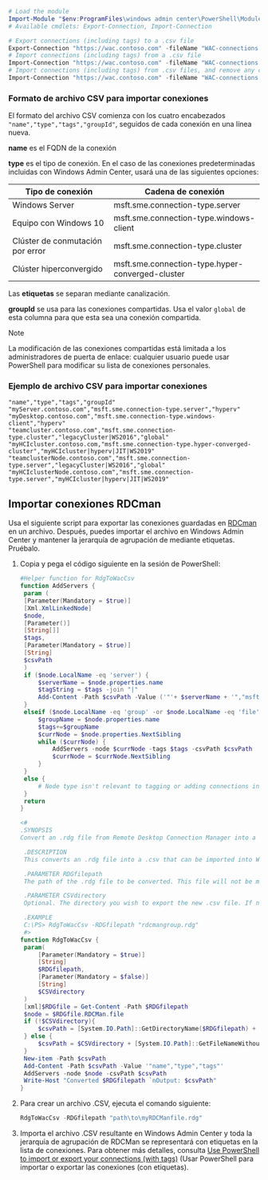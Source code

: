 ```powershell
# Load the module
Import-Module "$env:ProgramFiles\windows admin center\PowerShell\Modules\ConnectionTools"
# Available cmdlets: Export-Connection, Import-Connection

# Export connections (including tags) to a .csv file
Export-Connection "https://wac.contoso.com" -fileName "WAC-connections.csv"
# Import connections (including tags) from a .csv file
Import-Connection "https://wac.contoso.com" -fileName "WAC-connections.csv"
# Import connections (including tags) from .csv files, and remove any connections that are not explictly in the imported file using the -prune switch parameter 
Import-Connection "https://wac.contoso.com" -fileName "WAC-connections.csv" -prune
```
### <a name="csv-file-format-for-importing-connections"></a>Formato de archivo CSV para importar conexiones

El formato del archivo CSV comienza con los cuatro encabezados ```"name","type","tags","groupId"```, seguidos de cada conexión en una línea nueva.

**name** es el FQDN de la conexión

**type** es el tipo de conexión. En el caso de las conexiones predeterminadas incluidas con Windows Admin Center, usará una de las siguientes opciones:

| Tipo de conexión | Cadena de conexión |
|------|-------------------------------|
| Windows Server | msft.sme.connection-type.server |
| Equipo con Windows 10 | msft.sme.connection-type.windows-client |
| Clúster de conmutación por error | msft.sme.connection-type.cluster |
| Clúster hiperconvergido | msft.sme.connection-type.hyper-converged-cluster |

Las **etiquetas** se separan mediante canalización.

**groupId** se usa para las conexiones compartidas. Usa el valor ```global``` de esta columna para que esta sea una conexión compartida.

> [!NOTE]
> La modificación de las conexiones compartidas está limitada a los administradores de puerta de enlace: cualquier usuario puede usar PowerShell para modificar su lista de conexiones personales.

### <a name="example-csv-file-for-importing-connections"></a>Ejemplo de archivo CSV para importar conexiones

```
"name","type","tags","groupId"
"myServer.contoso.com","msft.sme.connection-type.server","hyperv"
"myDesktop.contoso.com","msft.sme.connection-type.windows-client","hyperv"
"teamcluster.contoso.com","msft.sme.connection-type.cluster","legacyCluster|WS2016","global"
"myHCIcluster.contoso.com,"msft.sme.connection-type.hyper-converged-cluster","myHCIcluster|hyperv|JIT|WS2019"
"teamclusterNode.contoso.com","msft.sme.connection-type.server","legacyCluster|WS2016","global"
"myHCIclusterNode.contoso.com","msft.sme.connection-type.server","myHCIcluster|hyperv|JIT|WS2019"
```

## <a name="import-rdcman-connections"></a>Importar conexiones RDCman

Usa el siguiente script para exportar las conexiones guardadas en [RDCman](https://blogs.technet.microsoft.com/rmilne/2014/11/19/remote-desktop-connection-manager-download-rdcman-2-7/) en un archivo. Después, puedes importar el archivo en Windows Admin Center y mantener la jerarquía de agrupación de mediante etiquetas. Pruébalo.

1. Copia y pega el código siguiente en la sesión de PowerShell:

   ```powershell
   #Helper function for RdgToWacCsv
   function AddServers {
    param (
    [Parameter(Mandatory = $true)]
    [Xml.XmlLinkedNode]
    $node,
    [Parameter()]
    [String[]]
    $tags,
    [Parameter(Mandatory = $true)]
    [String]
    $csvPath
    )
    if ($node.LocalName -eq 'server') {
        $serverName = $node.properties.name
        $tagString = $tags -join "|"
        Add-Content -Path $csvPath -Value ('"'+ $serverName + '","msft.sme.connection-type.server","'+ $tagString +'"')
    } 
    elseif ($node.LocalName -eq 'group' -or $node.LocalName -eq 'file') {
        $groupName = $node.properties.name
        $tags+=$groupName
        $currNode = $node.properties.NextSibling
        while ($currNode) {
            AddServers -node $currNode -tags $tags -csvPath $csvPath
            $currNode = $currNode.NextSibling
        }
    } 
    else {
        # Node type isn't relevant to tagging or adding connections in WAC
    }
    return
   }

   <#
   .SYNOPSIS
   Convert an .rdg file from Remote Desktop Connection Manager into a .csv that can be imported into Windows Admin Center, maintaining groups via server tags. This will not modify the existing .rdg file and will create a new .csv file

    .DESCRIPTION
    This converts an .rdg file into a .csv that can be imported into Windows Admin Center.

    .PARAMETER RDGfilepath
    The path of the .rdg file to be converted. This file will not be modified, only read.

    .PARAMETER CSVdirectory
    Optional. The directory you wish to export the new .csv file. If not provided, the new file is created in the same directory as the .rdg file.

    .EXAMPLE
    C:\PS> RdgToWacCsv -RDGfilepath "rdcmangroup.rdg"
    #>
   function RdgToWacCsv {
    param(
        [Parameter(Mandatory = $true)]
        [String]
        $RDGfilepath,
        [Parameter(Mandatory = $false)]
        [String]
        $CSVdirectory
    )
    [xml]$RDGfile = Get-Content -Path $RDGfilepath
    $node = $RDGfile.RDCMan.file
    if (!$CSVdirectory){
        $csvPath = [System.IO.Path]::GetDirectoryName($RDGfilepath) + [System.IO.Path]::GetFileNameWithoutExtension($RDGfilepath) + "_WAC.csv"
    } else {
        $csvPath = $CSVdirectory + [System.IO.Path]::GetFileNameWithoutExtension($RDGfilepath) + "_WAC.csv"
    }
    New-item -Path $csvPath
    Add-Content -Path $csvPath -Value '"name","type","tags"'
    AddServers -node $node -csvPath $csvPath
    Write-Host "Converted $RDGfilepath `nOutput: $csvPath"
   }
   ```

2. Para crear un archivo .CSV, ejecuta el comando siguiente:

   ```powershell
   RdgToWacCsv -RDGfilepath "path\to\myRDCManfile.rdg"
   ```

3. Importa el archivo .CSV resultante en Windows Admin Center y toda la jerarquía de agrupación de RDCMan se representará con etiquetas en la lista de conexiones. Para obtener más detalles, consulta [Use PowerShell to import or export your connections (with tags)](#use-powershell-to-import-or-export-your-connections-with-tags) (Usar PowerShell para importar o exportar las conexiones (con etiquetas).